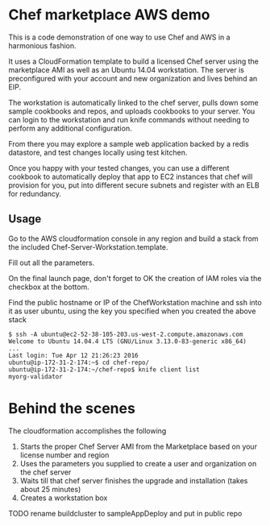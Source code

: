 # Chef marketplace AWS demo

This is a code demonstration of one way to use Chef and AWS in a harmonious fashion.

It uses a CloudFormation template to build a licensed Chef server using the marketplace AMI as well as
an Ubuntu 14.04 workstation. 
The server is preconfigured with your account and new organization and lives behind an EIP. 

The workstation is automatically linked to the chef server, pulls down some sample cookbooks and repos, 
and uploads cookbooks to your server. You can login to the workstation and run knife commands without 
needing to perform any additional configuration.

From there you may explore a sample web application backed by a redis datastore, and test changes locally 
using test kitchen. 

Once you happy with your tested changes, you can use a different cookbook to automatically deploy that
app to EC2 instances that chef will provision for you, put into different secure subnets and register 
with an ELB for redundancy.
 
## Usage 

Go to the AWS cloudformation console in any region and build a stack from the 
included Chef-Server-Workstation.template.

Fill out all the parameters.

On the final launch page, don't forget to OK the creation of IAM roles via the checkbox at the bottom.

Find the public hostname or IP of the ChefWorkstation machine and ssh into it as user ubuntu, 
using the key you specified when you created the above stack

```
$ ssh -A ubuntu@ec2-52-38-105-203.us-west-2.compute.amazonaws.com  
Welcome to Ubuntu 14.04.4 LTS (GNU/Linux 3.13.0-83-generic x86_64)  
...  
Last login: Tue Apr 12 21:26:23 2016  
ubuntu@ip-172-31-2-174:~$ cd chef-repo/  
ubuntu@ip-172-31-2-174:~/chef-repo$ knife client list  
myorg-validator  
```

# Behind the scenes

The cloudformation accomplishes the following
1. Starts the proper Chef Server AMI from the Marketplace based on your license number and region
2. Uses the parameters you supplied to create a user and organization on the chef server
3. Waits till that chef server finishes the upgrade and installation (takes about 25 minutes)
4. Creates a workstation box 

TODO
rename buildcluster to sampleAppDeploy and put in public repo


